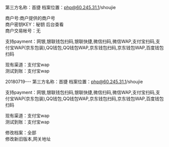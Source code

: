 第三方名称：首捷 
档案位置：php@60.245.31.1/shoujie 
 
商户号:商户提供的商户号  
商户密钥KEY：秘钥 后台查看  
商户交易帐号：无  
 
支持payment：网银,银联钱包扫码,银联快捷,微信扫码,微信WAP,支付宝扫码,支付宝WAP(京东包装),QQ钱包,QQ钱包WAP,京东钱包扫码,京东钱包WAP,百度钱包扫码  
 
现有渠道：支付宝wap  
测试到账：支付宝wap  

20180719---
第三方名称：首捷 
档案位置：php@60.245.31.1/shoujie

支持payment：网银,银联钱包扫码,银联快捷,微信扫码,微信WAP,支付宝扫码,支付宝WAP(京东包装),QQ钱包,QQ钱包WAP,京东钱包扫码,京东钱包WAP,百度钱包扫码  

现有渠道：支付宝wap  
测试到账：支付宝wap  

修改档案：全部  
修改新旧版本,网关地址  
